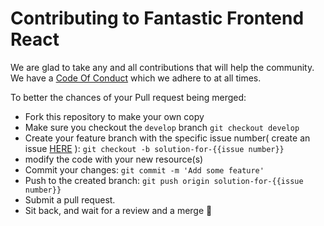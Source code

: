 # Contributing to Fantastic Frontend React

We are glad to take any and all contributions that will help the community. We have a [Code Of Conduct](https://github.com/reactdeveloperske/community-coding-challenges/blob/main/CODE_OF_CONDUCT.md) which we adhere to at all times.

To better the chances of your Pull request being merged:

- Fork this repository to make your own copy
- Make sure you checkout the `develop` branch `git checkout develop`
- Create your feature branch with the specific issue number( create an issue [HERE](https://github.com/reactdeveloperske/community-coding-challenges/issues) ): `git checkout -b solution-for-{{issue number}}`
- modify the code with your new resource(s)
- Commit your changes: `git commit -m 'Add some feature'`
- Push to the created branch: `git push origin solution-for-{{issue number}}`
- Submit a pull request.
- Sit back, and wait for a review and a merge :tada:
